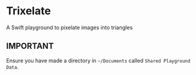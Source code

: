 # Trixelate
A Swift playground to pixelate images into triangles

## IMPORTANT
Ensure you have made a directory in `~/Documents` called `Shared Playground Data`.

